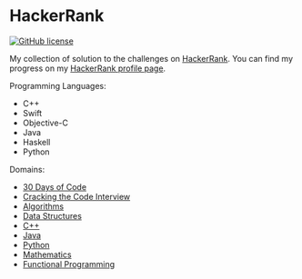# HackerRank

[![GitHub license](https://img.shields.io/badge/license-MIT-blue.svg)](https://raw.githubusercontent.com/chicio/HackerRank/master/LICENSE.md)


My collection of solution to the challenges on <a href="https://www.hackerrank.com">HackerRank</a>.
You can find my progress on my <a href="https://www.hackerrank.com/chicio">HackerRank profile page</a>.

Programming Languages:
* C++
* Swift
* Objective-C
* Java
* Haskell
* Python

Domains:
* [30 Days of Code](https://www.hackerrank.com/domains/tutorials/30-days-of-code "30 Days of Code")
* [Cracking the Code Interview](https://www.hackerrank.com/domains/tutorials/cracking-the-coding-interview "Cracking the Code Interview")
* [Algorithms](https://www.hackerrank.com/domains/algorithms/ "Algorithms")
* [Data Structures](https://www.hackerrank.com/domains/data-structures/ "Data Structures")
* [C++](https://www.hackerrank.com/domains/cpp/ "C++")
* [Java](https://www.hackerrank.com/domains/java/ "Java")
* [Python](https://www.hackerrank.com/domains/python "Python")
* [Mathematics](https://www.hackerrank.com/domains/mathematics/ "Mathematics")
* [Functional Programming](https://www.hackerrank.com/domains/fp/ "Functional Programming")
